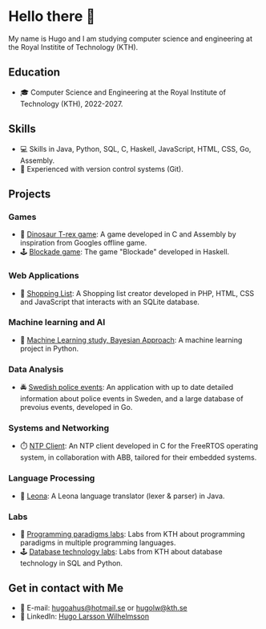 # Hello there 👋

My name is Hugo and I am studying computer science and engineering at the Royal Institite of Technology (KTH).

## Education
* 🎓 Computer Science and Engineering at the Royal Institute of Technology (KTH), 2022-2027.

## Skills
* 💻 Skills in Java, Python, SQL, C, Haskell, JavaScript, HTML, CSS, Go, Assembly.
* 🔧 Experienced with version control systems (Git).

## Projects

### Games
* 🦖 [Dinosaur T-rex game](https://github.com/hugoahus/chipkit_pixel_game): A game developed in C and Assembly by inspiration from Googles offline game.
* 🕹️ [Blockade game](https://github.com/hugoahus/blockade): The game "Blockade" developed in Haskell.

### Web Applications
* 🛒 [Shopping List](https://github.com/hugoahus/shopping_list): A Shopping list creator developed in PHP, HTML, CSS and JavaScript that interacts with an SQLite database.

### Machine learning and AI

* 🧠 [Machine Learning study, Bayesian Approach](https://github.com/hugoahus/ml_bayesian): A machine learning project in Python.

### Data Analysis

* 🚔 [Swedish police events](https://github.com/hugoahus/swedish-police-events): An application with up to date detailed information about police events in Sweden, and a large database of prevoius events, developed in Go.

### Systems and Networking

* ⏱️ [NTP Client](https://github.com/atomic-pvk/atomic-project): An NTP client developed in C for the FreeRTOS operating system, in collaboration with ABB, tailored for their embedded systems.

###  Language Processing

* 🐢 [Leona](https://github.com/hugoahus/leona): A Leona language translator (lexer & parser) in Java.

### Labs
* 🤖 [Programming paradigms labs](https://github.com/hugoahus/programming_paradigms): Labs from KTH about programming paradigms in multiple programming languages.
* 🕹️ [Database technology labs](https://github.com/hugoahus/database_technology_labs): Labs from KTH about database technology in SQL and Python.

## Get in contact with Me

* 📧 E-mail: hugoahus@hotmail.se or hugolw@kth.se
* 👷 LinkedIn: [Hugo Larsson Wilhelmsson](https://www.linkedin.com/in/hugo-larsson-wilhelmsson-172273174/)
